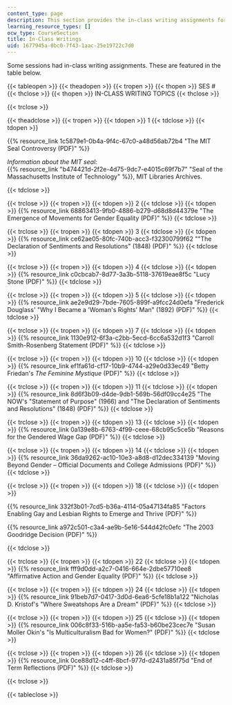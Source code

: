 ```yaml
---
content_type: page
description: This section provides the in-class writing assignments for the course.
learning_resource_types: []
ocw_type: CourseSection
title: In-Class Writings
uid: 1677945a-0bc0-7f43-1aac-25e19722c7d0
---
```


Some sessions had in-class writing assignments. These are featured in the table below.

{{< tableopen >}}
{{< theadopen >}}
{{< tropen >}}
{{< thopen >}}
SES #
{{< thclose >}}
{{< thopen >}}
IN-CLASS WRITING TOPICS
{{< thclose >}}

{{< trclose >}}

{{< theadclose >}}
{{< tropen >}}
{{< tdopen >}}
1
{{< tdclose >}}
{{< tdopen >}}


{{% resource_link 1c5879e1-0b4a-9f4c-67c0-a48d56ab72b4 "The MIT Seal Controversy (PDF)" %}}

_Information about the MIT seal:_  
{{% resource_link "b474421d-2f2e-4d75-9dc7-e4015c69f7b7" "Seal of the Massachusetts Institute of Technology" %}}, MIT Libraries Archives.


{{< tdclose >}}

{{< trclose >}}
{{< tropen >}}
{{< tdopen >}}
2
{{< tdclose >}}
{{< tdopen >}}
{{% resource_link 68863413-9fb0-4886-b279-d68d8d44379e "The Emergence of Movements for Gender Equality (PDF)" %}}
{{< tdclose >}}

{{< trclose >}}
{{< tropen >}}
{{< tdopen >}}
3
{{< tdclose >}}
{{< tdopen >}}
{{% resource_link ce62ae05-80fc-740b-acc3-f32300799f62 "\"The Declaration of Sentiments and Resolutions\" (1848) (PDF)" %}}
{{< tdclose >}}

{{< trclose >}}
{{< tropen >}}
{{< tdopen >}}
4
{{< tdclose >}}
{{< tdopen >}}
{{% resource_link c0cbcab7-8d77-3a3b-5118-37619eae8f5c "Lucy Stone (PDF)" %}}
{{< tdclose >}}

{{< trclose >}}
{{< tropen >}}
{{< tdopen >}}
5
{{< tdclose >}}
{{< tdopen >}}
{{% resource_link ae2e9d29-7bde-7605-899f-a9fcc24d0efa "Frederick Douglass' \"Why I Became a 'Woman's Rights' Man\" (1892) (PDF)" %}}
{{< tdclose >}}

{{< trclose >}}
{{< tropen >}}
{{< tdopen >}}
7
{{< tdclose >}}
{{< tdopen >}}
{{% resource_link 1130e912-6f3a-c2bb-5ecd-6cc6a532d1f3 "Carroll Smith-Rosenberg Statement (PDF)" %}}
{{< tdclose >}}

{{< trclose >}}
{{< tropen >}}
{{< tdopen >}}
10
{{< tdclose >}}
{{< tdopen >}}
{{% resource_link ef1fa61d-cf17-10b9-4744-a29e0d33ec49 "Betty Friedan's _The Feminine Mystique_ (PDF)" %}}
{{< tdclose >}}

{{< trclose >}}
{{< tropen >}}
{{< tdopen >}}
11
{{< tdclose >}}
{{< tdopen >}}
{{% resource_link 8d6f3b09-d4de-9db1-569b-56df09cc4e25 "The NOW's \"Statement of Purpose\" (1966) and \"The Declaration of Sentiments and Resolutions\" (1848) (PDF)" %}}
{{< tdclose >}}

{{< trclose >}}
{{< tropen >}}
{{< tdopen >}}
13
{{< tdclose >}}
{{< tdopen >}}
{{% resource_link 0a139e8b-6763-4f99-ceee-68cb95c5ce5b "Reasons for the Gendered Wage Gap (PDF)" %}}
{{< tdclose >}}

{{< trclose >}}
{{< tropen >}}
{{< tdopen >}}
14
{{< tdclose >}}
{{< tdopen >}}
{{% resource_link 36da9262-ac10-10e3-a8d8-d12dec334139 "Moving Beyond Gender – Official Documents and College Admissions (PDF)" %}}
{{< tdclose >}}

{{< trclose >}}
{{< tropen >}}
{{< tdopen >}}
18
{{< tdclose >}}
{{< tdopen >}}


{{% resource_link 332f3b01-7cd5-b36a-4114-05a47134fa85 "Factors Enabling Gay and Lesbian Rights to Emerge and Thrive (PDF)" %}}

{{% resource_link a972c501-c3a4-ae9b-5e16-544d42fc0efc "The 2003 Goodridge Decision (PDF)" %}}


{{< tdclose >}}

{{< trclose >}}
{{< tropen >}}
{{< tdopen >}}
22
{{< tdclose >}}
{{< tdopen >}}
{{% resource_link fff9d0dd-a2c7-0416-664e-2dbe57710ee8 "Affirmative Action and Gender Equality (PDF)" %}}
{{< tdclose >}}

{{< trclose >}}
{{< tropen >}}
{{< tdopen >}}
24
{{< tdclose >}}
{{< tdopen >}}
{{% resource_link 91beb7d7-0417-3d0d-6ea6-5cfe18b1a122 "Nicholas D. Kristof's \"Where Sweatshops Are a Dream\" (PDF)" %}}
{{< tdclose >}}

{{< trclose >}}
{{< tropen >}}
{{< tdopen >}}
25
{{< tdclose >}}
{{< tdopen >}}
{{% resource_link 006c8f33-516b-aa5e-fa53-b60be23cec7e "Susan Moller Okin's \"Is Multiculturalism Bad for Women?\" (PDF)" %}}
{{< tdclose >}}

{{< trclose >}}
{{< tropen >}}
{{< tdopen >}}
26
{{< tdclose >}}
{{< tdopen >}}
{{% resource_link 0ce88d12-c4ff-8bcf-977d-d2431a85f75d "End of Term Reflections (PDF)" %}}
{{< tdclose >}}

{{< trclose >}}

{{< tableclose >}}